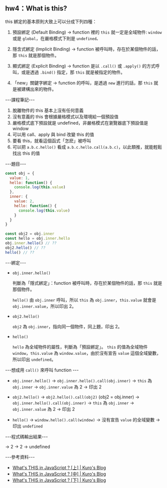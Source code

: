 ## hw4：What is this?

this 綁定的基本原則大致上可以分成下列四種：

1. 預設綁定 (Default Binding)
  -> function 裡的 `this` 就一定是全域物件: `window` 或是 `global`，在嚴格模式下則是 `undefined。`

2. 隱含式綁定 (Implicit Binding)
  -> function 被呼叫時，存在於某個物件的話，那 `this` 就是那個物件。

3. 顯式綁定 (Explicit Binding)
  -> function 是以 `.call()` 或 `.apply()` 的方式呼叫，或是透過 `.bind()` 指定，那 `this` 就是被指定的物件。

4. 「new」關鍵字綁定
  -> function 的呼叫，是透過 `new` 進行的話，那 `this` 就是被建構出來的物件。

---課程筆記---

1.  脫離物件的 this 基本上沒有任何意義
2.  沒有意義的 this 會根據嚴格模式以及環境給一個預設值
3.  嚴格模式底下預設就是 undefined，非嚴格模式在瀏覽器底下預設值是 window
4.  可以用 call、apply 與 bind 改變 this 的值
5.  要看 this，就看這個函式「怎麽」被呼叫
6.  可以把 `a.b.c.hello()` 看成 `a.b.c.hello.call(a.b.c)`，以此類推，就能輕鬆找出 this 的值

---題目---
```javaScript
const obj = {
  value: 1,
  hello: function() {
    console.log(this.value)
  },
  inner: {
    value: 2,
    hello: function() {
      console.log(this.value)
    }
  }
}
  
const obj2 = obj.inner
const hello = obj.inner.hello
obj.inner.hello() // ??
obj2.hello() // ??
hello() // ??
```

---綁定---

- `obj.inner.hello()`

  判斷為「隱式綁定」：function 被呼叫時，存在於某個物件的話，那 `this` 就是那個物件。

  `hello()` 由 `obj.inner` 呼叫，所以 `this` 為 `obj.inner`，`this.value` 就會是 `obj.inner.value`，所以印出 2。

- `obj2.hello()`

  `obj2` 為 `obj.inner`，指向同一個物件，同上題，印出 2。

- `hello()`

  `hello` 為全域物件的屬性，判斷為「預設綁定」。
  `this` 的值為全域物件 `window`，`this.value` 為 `window.value`，由於沒有宣告 `value` 這個全域變數，所以印出 `undefined`。

---想成用 `call()` 來呼叫 function ---

- `obj.inner.hello()`
  -> `obj.inner.hello().call(obj.inner)`
  -> `this` 為 `obj.inner`
  -> `obj.inner.value` 為 2
  -> 印出 2

- `obj2.hello()`
  -> `obj2.hello().call(obj2)` (obj2 = obj.inner)
  -> `obj.inner.hello().call(obj.inner)`
  -> `this` 為 `obj.inner`
  -> `obj.inner.value` 為 2
  -> 印出 2

- `hello()`
  -> `window.hello().call(window)`
  -> 沒有宣告 `value` 的全域變數
  -> 印出 `undefined`

---程式碼輸出結果---

-> 2
-> 2
-> undefined

---參考資料---

- [What's THIS in JavaScript ? [上] | Kuro's Blog](https://kuro.tw/posts/2017/10/12/What-is-THIS-in-JavaScript-%E4%B8%8A/)
- [What's THIS in JavaScript ? [中] | Kuro's Blog](https://kuro.tw/posts/2017/10/17/What-s-THIS-in-JavaScript-%E4%B8%AD/)
- [What's THIS in JavaScript ? [下] | Kuro's Blog](https://kuro.tw/posts/2017/10/20/What-is-THIS-in-JavaScript-%E4%B8%8B/)